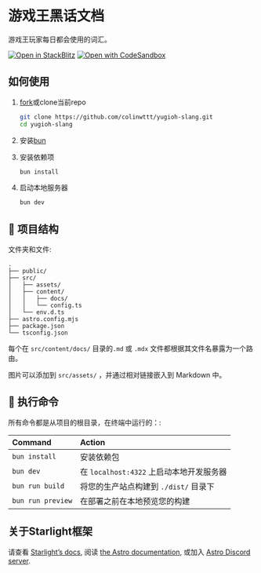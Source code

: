 # 游戏王黑话文档

游戏王玩家每日都会使用的词汇。

[![Open in StackBlitz](https://developer.stackblitz.com/img/open_in_stackblitz.svg)](https://stackblitz.com/github/ColinWttt/yugioh-slang/tree/main)
[![Open with CodeSandbox](https://assets.codesandbox.io/github/button-edit-lime.svg)](https://codesandbox.io/p/sandbox/github/ColinWttt/yugioh-slang/tree/main)

## 如何使用

1. [fork](https://github.com/ColinWttt/yugioh-slang/fork)或clone当前repo

   ```bash
   git clone https://github.com/colinwttt/yugioh-slang.git
   cd yugioh-slang
   ```

2. 安装[bun](https://bun.sh/)
3. 安装依赖项

    ```bash
    bun install
    ```

4. 启动本地服务器

    ```bash
    bun dev
    ```

## 🚀 项目结构

文件夹和文件:

```
.
├── public/
├── src/
│   ├── assets/
│   ├── content/
│   │   ├── docs/
│   │   └── config.ts
│   └── env.d.ts
├── astro.config.mjs
├── package.json
└── tsconfig.json
```

每个在 `src/content/docs/` 目录的`.md` 或 `.mdx` 文件都根据其文件名暴露为一个路由。

图片可以添加到 `src/assets/` ，并通过相对链接嵌入到 Markdown 中。

## 🧞 执行命令

所有命令都是从项目的根目录，在终端中运行的：:

| Command           | Action                                   |
| :---------------- | :--------------------------------------- |
| `bun install`     | 安装依赖包                               |
| `bun dev`         | 在 `localhost:4322` 上启动本地开发服务器 |
| `bun run build`   | 将您的生产站点构建到 `./dist/` 目录下    |
| `bun run preview` | 在部署之前在本地预览您的构建             |

## 关于Starlight框架

请查看 [Starlight’s docs](https://starlight.astro.build/), 阅读 [the Astro documentation](https://docs.astro.build), 或加入 [Astro Discord server](https://astro.build/chat).
